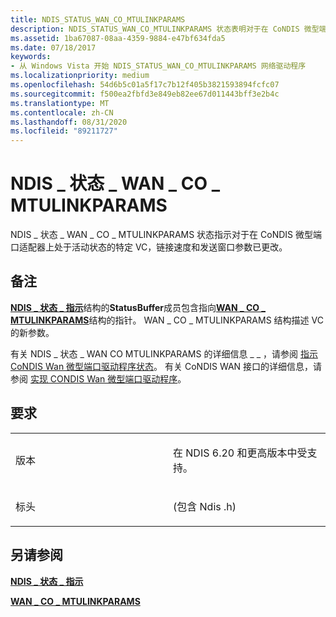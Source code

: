 ```yaml
---
title: NDIS_STATUS_WAN_CO_MTULINKPARAMS
description: NDIS_STATUS_WAN_CO_MTULINKPARAMS 状态表明对于在 CoNDIS 微型端口适配器上处于活动状态的特定 VC，链接速度和发送窗口参数已经发生了更改。
ms.assetid: 1ba67087-08aa-4359-9884-e47bf634fda5
ms.date: 07/18/2017
keywords:
- 从 Windows Vista 开始 NDIS_STATUS_WAN_CO_MTULINKPARAMS 网络驱动程序
ms.localizationpriority: medium
ms.openlocfilehash: 54d6b5c01a5f17c7b12f405b3821593894fcfc07
ms.sourcegitcommit: f500ea2fbfd3e849eb82ee67d011443bff3e2b4c
ms.translationtype: MT
ms.contentlocale: zh-CN
ms.lasthandoff: 08/31/2020
ms.locfileid: "89211727"
---
```

# <a name="ndis_status_wan_co_mtulinkparams"></a>NDIS \_ 状态 \_ WAN \_ CO \_ MTULINKPARAMS


NDIS \_ 状态 \_ WAN \_ CO \_ MTULINKPARAMS 状态指示对于在 CoNDIS 微型端口适配器上处于活动状态的特定 VC，链接速度和发送窗口参数已更改。

<a name="remarks"></a>备注
-------

[**NDIS \_ 状态 \_ 指示**](/windows-hardware/drivers/ddi/ndis/ns-ndis-_ndis_status_indication)结构的**StatusBuffer**成员包含指向[**WAN \_ CO \_ MTULINKPARAMS**](/previous-versions/windows/hardware/network/ff565821(v=vs.85))结构的指针。 WAN \_ CO \_ MTULINKPARAMS 结构描述 VC 的新参数。

有关 NDIS \_ 状态 \_ WAN CO MTULINKPARAMS 的详细信息 \_ \_ ，请参阅 [指示 CoNDIS Wan 微型端口驱动程序状态](./indicating-condis-wan-miniport-driver-status.md)。 有关 CoNDIS WAN 接口的详细信息，请参阅 [实现 CONDIS Wan 微型端口驱动程序](./implementing-condis-wan-miniport-drivers.md)。

<a name="requirements"></a>要求
------------

<table>
<colgroup>
<col width="50%" />
<col width="50%" />
</colgroup>
<tbody>
<tr class="odd">
<td><p>版本</p></td>
<td><p>在 NDIS 6.20 和更高版本中受支持。</p></td>
</tr>
<tr class="even">
<td><p>标头</p></td>
<td> (包含 Ndis .h) </td>
</tr>
</tbody>
</table>

## <a name="see-also"></a>另请参阅


[**NDIS \_ 状态 \_ 指示**](/windows-hardware/drivers/ddi/ndis/ns-ndis-_ndis_status_indication)

[**WAN \_ CO \_ MTULINKPARAMS**](/previous-versions/windows/hardware/network/ff565821(v=vs.85))

 

